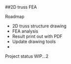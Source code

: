 
##2D truss FEA

Roadmap
- 2D truss structure drawing
- FEA analysis
- Result print out with PDF
- Update drawing tools
-

Project status
WIP...2